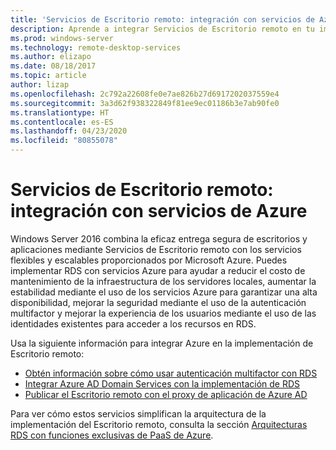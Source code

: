 ```yaml
---
title: 'Servicios de Escritorio remoto: integración con servicios de Azure'
description: Aprende a integrar Servicios de Escritorio remoto en tu implementación de Azure, y a Azure en tu implementación de RDS.
ms.prod: windows-server
ms.technology: remote-desktop-services
ms.author: elizapo
ms.date: 08/18/2017
ms.topic: article
author: lizap
ms.openlocfilehash: 2c792a22608fe0e7ae826b27d6917202037559e4
ms.sourcegitcommit: 3a3d62f938322849f81ee9ec01186b3e7ab90fe0
ms.translationtype: HT
ms.contentlocale: es-ES
ms.lasthandoff: 04/23/2020
ms.locfileid: "80855078"
---
```

# <a name="remote-desktop-services---integrating-with-azure-services"></a>Servicios de Escritorio remoto: integración con servicios de Azure

Windows Server 2016 combina la eficaz entrega segura de escritorios y aplicaciones mediante Servicios de Escritorio remoto con los servicios flexibles y escalables proporcionados por Microsoft Azure. Puedes implementar RDS con servicios Azure para ayudar a reducir el costo de mantenimiento de la infraestructura de los servidores locales, aumentar la estabilidad mediante el uso de los servicios Azure para garantizar una alta disponibilidad, mejorar la seguridad mediante el uso de la autenticación multifactor y mejorar la experiencia de los usuarios mediante el uso de las identidades existentes para acceder a los recursos en RDS.

Usa la siguiente información para integrar Azure en la implementación de Escritorio remoto:

- [Obtén información sobre cómo usar autenticación multifactor con RDS](/azure/multi-factor-authentication/nps-extension-remote-desktop-gateway)
- [Integrar Azure AD Domain Services con la implementación de RDS](rds-azure-adds.md)
- [Publicar el Escritorio remoto con el proxy de aplicación de Azure AD](/azure/active-directory/application-proxy-publish-remote-desktop)

Para ver cómo estos servicios simplifican la arquitectura de la implementación del Escritorio remoto, consulta la sección [Arquitecturas RDS con funciones exclusivas de PaaS de Azure](desktop-hosting-logical-architecture.md#rds-architectures-with-unique-azure-paas-roles).